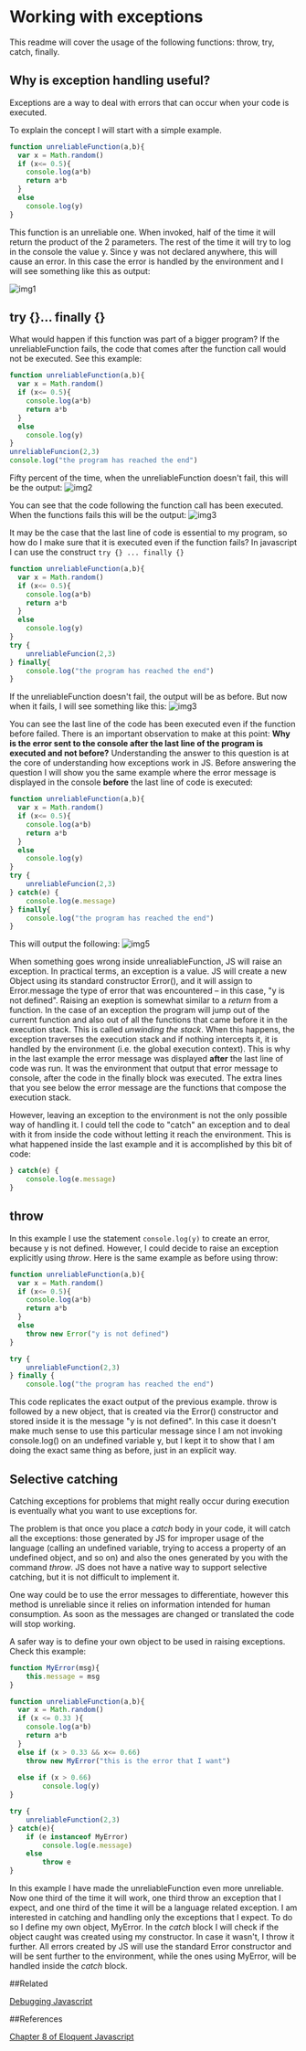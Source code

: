 # Working with exceptions

This readme will cover the usage of the following functions: throw, try, catch, finally.

## Why is exception handling useful?
Exceptions are a way to deal with errors that can occur when your code is executed.  

To explain the concept I will start with a simple example.  
```javascript
function unreliableFunction(a,b){  
  var x = Math.random()  
  if (x<= 0.5){  
    console.log(a*b)  
    return a*b  
  }  
  else  
    console.log(y)  
}  
```  

This function is an unreliable one. When invoked, half of the time it will return the product of the 2 parameters. The rest of the time it will try to log in the console the value y. Since y was not declared anywhere, this will cause an error. In this case the error is handled by the environment and I will see something like this as output:

![img1](/images/s1.png)

## try {}... finally {}
What would happen if this function was part of a bigger program? If the unreliableFunction fails, the code that comes after the function call would not be executed. See this example:
 
```javascript
function unreliableFunction(a,b){  
  var x = Math.random()  
  if (x<= 0.5){  
    console.log(a*b)  
    return a*b  
  }  
  else  
    console.log(y)  
}  
unreliableFuncion(2,3)
console.log("the program has reached the end")
```  

Fifty percent of the time, when the unreliableFunction doesn't fail, this will be the output:
![img2](/images/s2.png)

You can see that the code following the function call has been executed.  
When the functions fails this will be the output:
![img3](/images/s3.png)


It may be the case that the last line of code is essential to my program, so how do I make sure that it is executed even if the function fails? In javascript I can use the construct `try {} ... finally {}`
```javascript
function unreliableFunction(a,b){  
  var x = Math.random()  
  if (x<= 0.5){  
    console.log(a*b)  
    return a*b  
  }  
  else  
    console.log(y)  
}  
try {
    unreliableFuncion(2,3)
} finally{
    console.log("the program has reached the end")
}
```  
If the unreliableFunction doesn't fail, the output will be as before. But now when it fails, I will see something like this:
![img3](/images/s4.png)

You can see the last line of the code has been executed even if the function before failed.  There is an important observation to make at this point: **Why is the error sent to the console after the last line of the program is executed and not before?** Understanding the answer to this question is at the core of understanding how exceptions work in JS. Before answering the question I will show you the same example where the error message is displayed in the console **before** the last line of code is executed:

```javascript
function unreliableFunction(a,b){  
  var x = Math.random()  
  if (x<= 0.5){  
    console.log(a*b)  
    return a*b  
  }  
  else  
    console.log(y)  
}  
try {
    unreliableFuncion(2,3)
} catch(e) {
    console.log(e.message)   
} finally{
    console.log("the program has reached the end")
}
```

This will output the following:
![img5](/images/s5.png)

When something goes wrong inside unrealiableFunction, JS will raise an exception. In practical terms, an exception is a value.  JS will create a new Object using its standard constructor Error(), and it will assign to Error.message the type of error that was encountered – in this case, "y is not defined".  Raising an exeption is somewhat similar to a _return_ from a function. In the case of an exception the program will jump out of the  current function and also out of all the functions that came before it in the execution stack. This is called _unwinding the stack_. When this happens, the exception traverses the execution stack and if nothing intercepts it, it is handled by the environment (i.e. the global execution context). This is why in the last example the error message was displayed **after** the last line of code was run. It was the environment that output that error message to console, after the code in the finally block was executed. The extra lines that you see below the error message are the functions that compose the execution stack.

However, leaving an exception to the environment is not the only possible way of handling it. I could tell the code to "catch" an exception and to deal with it from inside the code without letting it reach the environment. This is what happened inside the last example and it is accomplished by this bit of code:  
```javascript
} catch(e) {
    console.log(e.message)   
}
```


## throw 
In this example I use the statement `console.log(y)` to create an error, because y is not defined. However, I could decide to raise an exception explicitly using _throw_.
Here is the same example as before using throw:
```javascript
function unreliableFunction(a,b){
  var x = Math.random()
  if (x<= 0.5){
    console.log(a*b)
    return a*b
  }
  else 
    throw new Error("y is not defined")
}

try {
    unreliableFunction(2,3)
} finally {
    console.log("the program has reached the end")
```

This code replicates the exact output of the previous example. throw is followed by a new object, that is created via the Error() constructor and stored inside it is the message "y is not defined". In this case it doesn't make much sense to use this particular message since I am not invoking console.log() on an undefined variable y, but I kept it to show that I am doing the exact same thing as before, just in an explicit way. 


## Selective catching
Catching exceptions for problems that might really occur during execution is eventually what you want to use exceptions for.

The problem is that once you place a _catch_ body in your code, it will catch all the exceptions: those generated by JS for improper usage of the language (calling an undefined variable, trying to access a property of an undefined object, and so on) and also the ones generated by you with the command _throw_.  JS does not have a native way to support selective catching, but it is not difficult to implement it.

One way could be to use the error messages to differentiate, however this method is unreliable since it relies on information intended for human consumption. As soon as the messages are changed or translated the code will stop working.

A safer way is to define your own object to be used in raising exceptions. Check this example:
```javascript
function MyError(msg){
    this.message = msg
}

function unreliableFunction(a,b){
  var x = Math.random()
  if (x <= 0.33 ){
    console.log(a*b)
    return a*b
  }
  else if (x > 0.33 && x<= 0.66)
    throw new MyError("this is the error that I want")
  
  else if (x > 0.66)
        console.log(y)
}

try {
    unreliableFunction(2,3)
} catch(e){
    if (e instanceof MyError)
        console.log(e.message)
    else
        throw e
}
```

In this example I have made the unreliableFunction even more unreliable. Now one third of the time it will work, one third throw an exception that I expect, and one third of the time it will be a language related exception. I am interested in catching and handling only the exceptions that I expect. To do so I define my own object, MyError. In the _catch_ block I will  check if the object caught was created using my constructor. In case it wasn't, I throw it further. All errors created by JS will use the standard Error constructor and will be sent further to the environment, while the ones using MyError, will be handled inside the _catch_ block. 



##Related

[Debugging Javascript](programmer-skills/Debugging-Javascript.html)

##References

[Chapter 8 of Eloquent Javascript](http://eloquentjavascript.net/08_error.html)


















